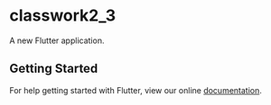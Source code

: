 # classwork2_3

A new Flutter application.

## Getting Started

For help getting started with Flutter, view our online
[documentation](https://flutter.io/).

